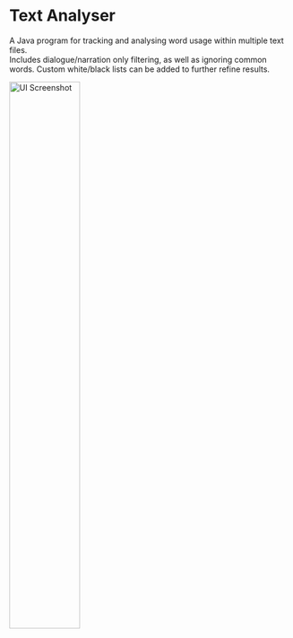# Text Analyser #

A Java program for tracking and analysing word usage within multiple text files. <br/>
Includes dialogue/narration only filtering, as well as ignoring common words. Custom white/black lists can be added to further refine results.

<img src="https://github.com/Tochitos2/WordsOfWOT/blob/master/assets/UI_Screenshot.jpg?raw=true" width="50%" alt="UI Screenshot"/>
    
